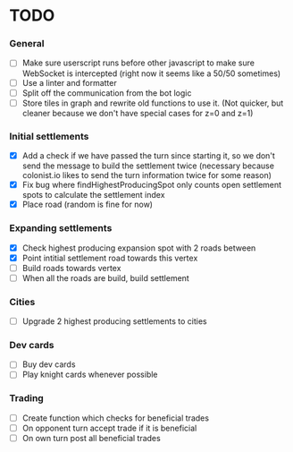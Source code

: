 # TODO
### General
 - [ ] Make sure userscript runs before other javascript to make sure WebSocket is intercepted (right now it seems like a 50/50 sometimes)
 - [ ] Use a linter and formatter
 - [ ] Split off the communication from the bot logic
 - [ ] Store tiles in graph and rewrite old functions to use it. (Not quicker, but cleaner because we don't have special cases for z=0 and z=1)

### Initial settlements
 - [x] Add a check if we have passed the turn since starting it, so we don't send the message to build the settlement twice (necessary because colonist.io likes to send the turn information twice for some reason)
 - [x] Fix bug where findHighestProducingSpot only counts open settlement spots to calculate the settlement index
 - [x] Place road (random is fine for now)

### Expanding settlements
 - [x] Check highest producing expansion spot with 2 roads between
 - [x] Point intitial settlement road towards this vertex
 - [ ] Build roads towards vertex
 - [ ] When all the roads are build, build settlement

### Cities
 - [ ] Upgrade 2 highest producing settlements to cities

### Dev cards
 - [ ] Buy dev cards
 - [ ] Play knight cards whenever possible

### Trading
 - [ ] Create function which checks for beneficial trades
 - [ ] On opponent turn accept trade if it is beneficial
 - [ ] On own turn post all beneficial trades

